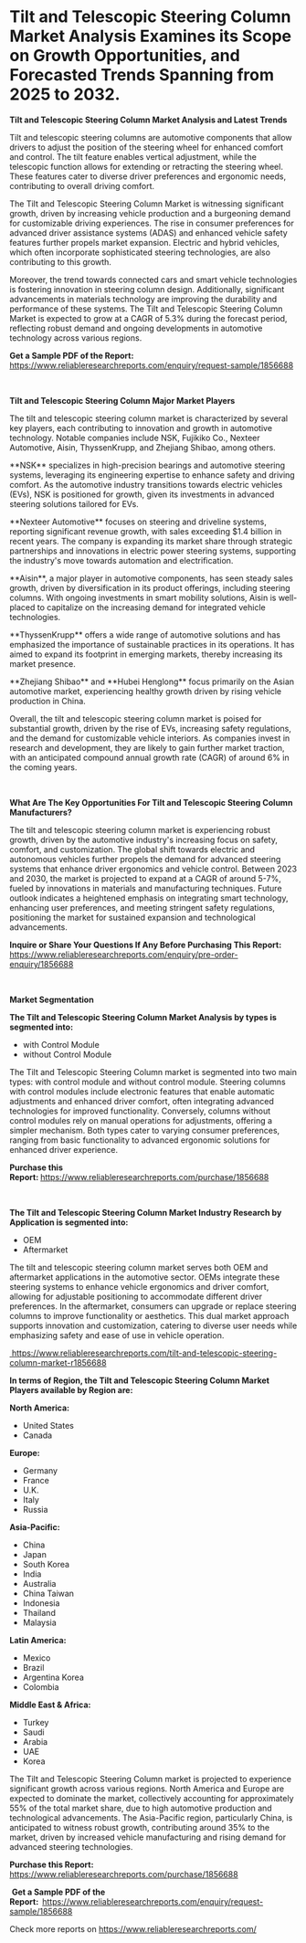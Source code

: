 <p><h1>Tilt and Telescopic Steering Column Market Analysis Examines its Scope on Growth Opportunities, and Forecasted Trends Spanning from 2025 to 2032.</h1></p><p><strong>Tilt and Telescopic Steering Column Market Analysis and Latest Trends</strong></p>
<p><p>Tilt and telescopic steering columns are automotive components that allow drivers to adjust the position of the steering wheel for enhanced comfort and control. The tilt feature enables vertical adjustment, while the telescopic function allows for extending or retracting the steering wheel. These features cater to diverse driver preferences and ergonomic needs, contributing to overall driving comfort.</p><p>The Tilt and Telescopic Steering Column Market is witnessing significant growth, driven by increasing vehicle production and a burgeoning demand for customizable driving experiences. The rise in consumer preferences for advanced driver assistance systems (ADAS) and enhanced vehicle safety features further propels market expansion. Electric and hybrid vehicles, which often incorporate sophisticated steering technologies, are also contributing to this growth. </p><p>Moreover, the trend towards connected cars and smart vehicle technologies is fostering innovation in steering column design. Additionally, significant advancements in materials technology are improving the durability and performance of these systems. The Tilt and Telescopic Steering Column Market is expected to grow at a CAGR of 5.3% during the forecast period, reflecting robust demand and ongoing developments in automotive technology across various regions.</p></p>
<p><strong>Get a Sample PDF of the Report:&nbsp;</strong> <a href="https://www.reliableresearchreports.com/enquiry/request-sample/1856688?utm_campaign=2960&utm_medium=2&utm_source=Github&utm_content=ia&utm_term=30032025&utm_id=tilt-and-telescopic-steering-column">https://www.reliableresearchreports.com/enquiry/request-sample/1856688</a></p>
<p>&nbsp;</p>
<p><strong>Tilt and Telescopic Steering Column Major Market Players</strong></p>
<p><p>The tilt and telescopic steering column market is characterized by several key players, each contributing to innovation and growth in automotive technology. Notable companies include NSK, Fujikiko Co., Nexteer Automotive, Aisin, ThyssenKrupp, and Zhejiang Shibao, among others. </p><p>**NSK** specializes in high-precision bearings and automotive steering systems, leveraging its engineering expertise to enhance safety and driving comfort. As the automotive industry transitions towards electric vehicles (EVs), NSK is positioned for growth, given its investments in advanced steering solutions tailored for EVs.</p><p>**Nexteer Automotive** focuses on steering and driveline systems, reporting significant revenue growth, with sales exceeding $1.4 billion in recent years. The company is expanding its market share through strategic partnerships and innovations in electric power steering systems, supporting the industry's move towards automation and electrification.</p><p>**Aisin**, a major player in automotive components, has seen steady sales growth, driven by diversification in its product offerings, including steering columns. With ongoing investments in smart mobility solutions, Aisin is well-placed to capitalize on the increasing demand for integrated vehicle technologies.</p><p>**ThyssenKrupp** offers a wide range of automotive solutions and has emphasized the importance of sustainable practices in its operations. It has aimed to expand its footprint in emerging markets, thereby increasing its market presence.</p><p>**Zhejiang Shibao** and **Hubei Henglong** focus primarily on the Asian automotive market, experiencing healthy growth driven by rising vehicle production in China.</p><p>Overall, the tilt and telescopic steering column market is poised for substantial growth, driven by the rise of EVs, increasing safety regulations, and the demand for customizable vehicle interiors. As companies invest in research and development, they are likely to gain further market traction, with an anticipated compound annual growth rate (CAGR) of around 6% in the coming years.</p></p>
<p>&nbsp;</p>
<p><strong>What Are The Key Opportunities For Tilt and Telescopic Steering Column Manufacturers?</strong></p>
<p><p>The tilt and telescopic steering column market is experiencing robust growth, driven by the automotive industry's increasing focus on safety, comfort, and customization. The global shift towards electric and autonomous vehicles further propels the demand for advanced steering systems that enhance driver ergonomics and vehicle control. Between 2023 and 2030, the market is projected to expand at a CAGR of around 5-7%, fueled by innovations in materials and manufacturing techniques. Future outlook indicates a heightened emphasis on integrating smart technology, enhancing user preferences, and meeting stringent safety regulations, positioning the market for sustained expansion and technological advancements.</p></p>
<p><strong>Inquire or Share Your Questions If Any Before Purchasing This Report:</strong> <a href="https://www.reliableresearchreports.com/enquiry/pre-order-enquiry/1856688?utm_campaign=2960&utm_medium=2&utm_source=Github&utm_content=ia&utm_term=30032025&utm_id=tilt-and-telescopic-steering-column">https://www.reliableresearchreports.com/enquiry/pre-order-enquiry/1856688</a></p>
<p>&nbsp;</p>
<p><strong>Market Segmentation</strong></p>
<p><strong>The Tilt and Telescopic Steering Column Market Analysis by types is segmented into:</strong></p>
<p><ul><li>with Control Module</li><li>without Control Module</li></ul></p>
<p><p>The Tilt and Telescopic Steering Column market is segmented into two main types: with control module and without control module. Steering columns with control modules include electronic features that enable automatic adjustments and enhanced driver comfort, often integrating advanced technologies for improved functionality. Conversely, columns without control modules rely on manual operations for adjustments, offering a simpler mechanism. Both types cater to varying consumer preferences, ranging from basic functionality to advanced ergonomic solutions for enhanced driver experience.</p></p>
<p><strong>Purchase this Report:&nbsp;</strong><a href="https://www.reliableresearchreports.com/purchase/1856688?utm_campaign=2960&utm_medium=2&utm_source=Github&utm_content=ia&utm_term=30032025&utm_id=tilt-and-telescopic-steering-column">https://www.reliableresearchreports.com/purchase/1856688</a></p>
<p>&nbsp;</p>
<p><strong>The Tilt and Telescopic Steering Column Market Industry Research by Application is segmented into:</strong></p>
<p><ul><li>OEM</li><li>Aftermarket</li></ul></p>
<p><p>The tilt and telescopic steering column market serves both OEM and aftermarket applications in the automotive sector. OEMs integrate these steering systems to enhance vehicle ergonomics and driver comfort, allowing for adjustable positioning to accommodate different driver preferences. In the aftermarket, consumers can upgrade or replace steering columns to improve functionality or aesthetics. This dual market approach supports innovation and customization, catering to diverse user needs while emphasizing safety and ease of use in vehicle operation.</p></p>
<p><a href="https://www.reliableresearchreports.com/tilt-and-telescopic-steering-column-market-r1856688?utm_campaign=2960&utm_medium=2&utm_source=Github&utm_content=ia&utm_term=30032025&utm_id=tilt-and-telescopic-steering-column">&nbsp;https://www.reliableresearchreports.com/tilt-and-telescopic-steering-column-market-r1856688</a></p>
<p><strong>In terms of Region, the Tilt and Telescopic Steering Column Market Players available by Region are:</strong></p>
<p>
    <p> <strong> North America: </strong>
        <ul>
            <li>United States</li>
            <li>Canada</li>
        </ul>
        </p> 
    <p> <strong> Europe: </strong>
        <ul>
            <li>Germany</li>
            <li>France</li>
            <li>U.K.</li>
            <li>Italy</li>
            <li>Russia</li>
        </ul>
        </p> 
    <p> <strong> Asia-Pacific: </strong>
        <ul>
            <li>China</li>
            <li>Japan</li>
            <li>South Korea</li>
            <li>India</li>
            <li>Australia</li>
            <li>China Taiwan</li>
            <li>Indonesia</li>
            <li>Thailand</li>
            <li>Malaysia</li>
        </ul>
        </p> 
    <p> <strong> Latin America: </strong>
        <ul>
            <li>Mexico</li>
            <li>Brazil</li>
            <li>Argentina Korea</li>
            <li>Colombia</li>
        </ul>
        </p> 
    <p> <strong> Middle East & Africa: </strong>
        <ul>
            <li>Turkey</li>
            <li>Saudi</li>
            <li>Arabia</li>
            <li>UAE</li>
            <li>Korea</li>
        </ul>
    </p>
    </p>
<p><p>The Tilt and Telescopic Steering Column market is projected to experience significant growth across various regions. North America and Europe are expected to dominate the market, collectively accounting for approximately 55% of the total market share, due to high automotive production and technological advancements. The Asia-Pacific region, particularly China, is anticipated to witness robust growth, contributing around 35% to the market, driven by increased vehicle manufacturing and rising demand for advanced steering technologies.</p></p>
<p><strong>Purchase this Report: </strong><a href="https://www.reliableresearchreports.com/purchase/1856688?utm_campaign=2960&utm_medium=2&utm_source=Github&utm_content=ia&utm_term=30032025&utm_id=tilt-and-telescopic-steering-column">https://www.reliableresearchreports.com/purchase/1856688</a></p>
<p>&nbsp;<strong>Get a Sample PDF of the Report:&nbsp;&nbsp;</strong><a href="https://www.reliableresearchreports.com/enquiry/request-sample/1856688?utm_campaign=2960&utm_medium=2&utm_source=Github&utm_content=ia&utm_term=30032025&utm_id=tilt-and-telescopic-steering-column">https://www.reliableresearchreports.com/enquiry/request-sample/1856688</a></p>
<p><strong></strong></p>
<p>Check more reports on <a href="https://www.reliableresearchreports.com/?utm_campaign=2960&utm_medium=2&utm_source=Github&utm_content=ia&utm_term=30032025&utm_id=tilt-and-telescopic-steering-column">https://www.reliableresearchreports.com/</a></p>